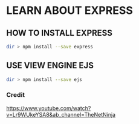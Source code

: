 # LEARN ABOUT EXPRESS

## HOW TO INSTALL EXPRESS
``` bash
dir > npm install --save express
```

## USE VIEW ENGINE EJS
``` bash
dir > npm install --save ejs
```

### Credit 
https://www.youtube.com/watch?v=Lr9WUkeYSA8&ab_channel=TheNetNinja